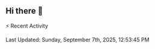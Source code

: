 ## Hi there 👋

⚡ Recent Activity
<!--RECENT_ACTIVITY:start-->
<!--RECENT_ACTIVITY:end-->
<!--RECENT_ACTIVITY:last_update-->
Last Updated: Sunday, September 7th, 2025, 12:53:45 PM
<!--RECENT_ACTIVITY:last_update_end-->
